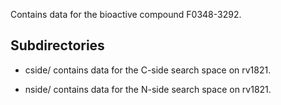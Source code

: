 Contains data for the bioactive compound F0348-3292.

## Subdirectories

- cside/ contains data for the C-side search space on rv1821.

- nside/ contains data for the N-side search space on rv1821.

